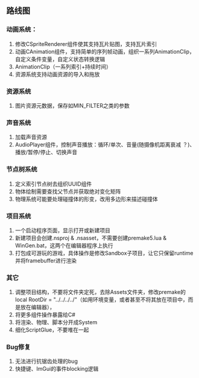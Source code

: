 ## 路线图

### 动画系统：

1. 修改CSpriteRenderer组件使其支持瓦片贴图，支持瓦片索引
2. 动画CAnimation组件，支持简单的序列帧动画，组织一系列AnimationClip，自定义条件变量，自定义状态转换逻辑
3. AnimationClip（一系列索引+持续时间）
4. 资源系统支持动画资源的导入和拖放

### 资源系统

1. 图片资源元数据，保存如MIN_FILTER之类的参数

### 声音系统

1. 加载声音资源
2. AudioPlayer组件，控制声音播放：循环/单次、音量(随摄像机距离衰减 ？)、播放/暂停/停止、切换声音

### 节点树系统

1. 定义索引节点树去组织UUID组件
2. 物体绘制需要查找父节点并获取绝对变化矩阵
3. 物理系统可能要处理碰撞体的形变，改用多边形来描述碰撞体

### 项目系统

1. 一个启动程序页面，显示打开或新建项目
1. 新建项目会创建.nsproj & .nsasset，不需要创建premake5.lua & WinGen.bat，这两个在编辑器程序上执行
1. 打包成可游玩的游戏，具体操作是修改Sandbox子项目，让它只保留runtime并将framebuffer进行渲染

### 其它

1. 调整项目结构，不要将文件夹定死，去除Assets文件夹，修改premake的local RootDir = "../../../../"（如用环境变量，或者甚至不将其放在项目中，而是放在编辑器），
2. 将更多组件操作暴露给C#
3. 将渲染、物理、脚本分开成System
4. 细化ScriptGlue，不要堆在一起

### Bug修复

1. 无法进行抗锯齿处理的bug
2. 快捷键、ImGui的事件blocking逻辑